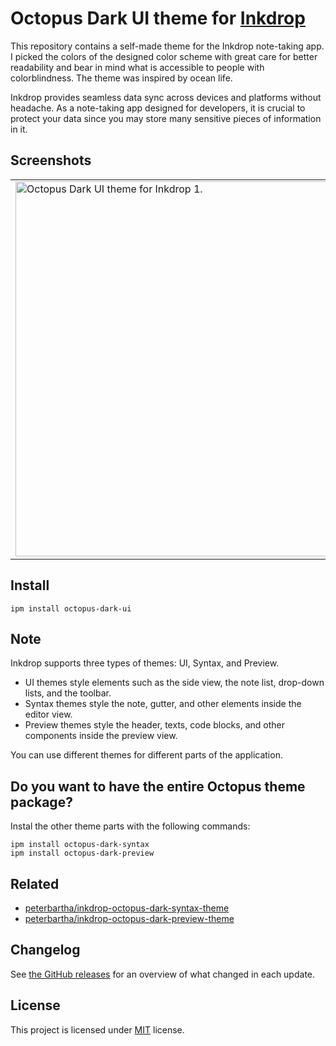 # Octopus Dark UI theme for [Inkdrop](https://inkdrop.app)

This repository contains a self-made theme for the Inkdrop note-taking app. I picked the colors of the designed color scheme with great care for better readability and bear in mind what is accessible to people with colorblindness. The theme was inspired by ocean life.

Inkdrop provides seamless data sync across devices and platforms without headache. As a note-taking app designed for developers, it is crucial to protect your data since you may store many sensitive pieces of information in it.

## Screenshots

<table>
  <tr>
    <td><img width="600" alt="Octopus Dark UI theme for Inkdrop 1." src="https://user-images.githubusercontent.com/7854312/129085582-6ea8c57d-3394-4340-9bca-3940890cc6c7.png"></td>
    <td><img width="600" alt="Octopus Dark UI theme for Inkdrop 2." src="https://user-images.githubusercontent.com/7854312/129085997-08c4bc80-dbc3-4e01-a7d7-936968f8c35a.png"></td>
  </tr>
</table>

## Install

```
ipm install octopus-dark-ui
```

## Note

Inkdrop supports three types of themes: UI, Syntax, and Preview.

- UI themes style elements such as the side view, the note list, drop-down lists, and the toolbar.
- Syntax themes style the note, gutter, and other elements inside the editor view.
- Preview themes style the header, texts, code blocks, and other components inside the preview view.

You can use different themes for different parts of the application.

## Do you want to have the entire Octopus theme package?

Instal the other theme parts with the following commands:

```
ipm install octopus-dark-syntax
ipm install octopus-dark-preview
```

## Related

- [peterbartha/inkdrop-octopus-dark-syntax-theme](https://github.com/peterbartha/inkdrop-octopus-dark-syntax-theme)
- [peterbartha/inkdrop-octopus-dark-preview-theme](https://github.com/peterbartha/inkdrop-octopus-dark-preview-theme)

## Changelog

See [the GitHub releases](https://github.com/peterbartha/inkdrop-octopus-dark-ui-theme/releases) for an overview of what changed in each update.

## License

This project is licensed under [MIT](LICENSE) license.
